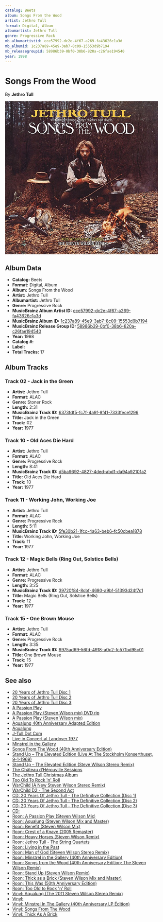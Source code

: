```yaml
---
catalog: Beets
album: Songs From the Wood
artist: Jethro Tull
format: Digital, Album
albumartist: Jethro Tull
genre: Progressive Rock
mb_albumartistid: ece57992-dc2e-4f67-a269-fa43626c1a3d
mb_albumid: 1c237a89-45e9-3ab7-8c09-15553d9b7194
mb_releasegroupid: 58986b39-0bf0-38b6-820a-c26fae194540
year: 1998
---
```


# Songs From the Wood

By **Jethro Tull**

![](../../assets/beetscovers/Jethro_Tull-Songs_From_the_Wood.jpg)

## Album Data

- **Catalog:** Beets
- **Format:** Digital, Album
- **Album:** Songs From the Wood
- **Artist:** Jethro Tull
- **Albumartist:** Jethro Tull
- **Genre:** Progressive Rock
- **MusicBrainz Album Artist ID:** [ece57992-dc2e-4f67-a269-fa43626c1a3d](https://musicbrainz.org/artist/ece57992-dc2e-4f67-a269-fa43626c1a3d)
- **MusicBrainz Album ID:** [1c237a89-45e9-3ab7-8c09-15553d9b7194](https://musicbrainz.org/release/1c237a89-45e9-3ab7-8c09-15553d9b7194)
- **MusicBrainz Release Group ID:** [58986b39-0bf0-38b6-820a-c26fae194540](https://musicbrainz.org/release-group/58986b39-0bf0-38b6-820a-c26fae194540)
- **Year:** 1998
- **Catalog #:** 
- **Label:** 
- **Total Tracks:** 17

## Album Tracks

### Track 02 - Jack in the Green

- **Artist:** Jethro Tull
- **Format:** ALAC
- **Genre:** Stoner Rock
- **Length:** 2:31
- **MusicBrainz Track ID:** [6373fdf5-fc7f-4a9f-8f41-7333fece1296](https://musicbrainz.org/recording/6373fdf5-fc7f-4a9f-8f41-7333fece1296)
- **Title:** Jack in the Green
- **Track:** 02
- **Year:** 1977

### Track 10 - Old Aces Die Hard

- **Artist:** Jethro Tull
- **Format:** ALAC
- **Genre:** Progressive Rock
- **Length:** 8:41
- **MusicBrainz Track ID:** [d5ba9692-4827-4ded-abd1-da94a92101a2](https://musicbrainz.org/recording/d5ba9692-4827-4ded-abd1-da94a92101a2)
- **Title:** Old Aces Die Hard
- **Track:** 10
- **Year:** 1977

### Track 11 - Working John, Working Joe

- **Artist:** Jethro Tull
- **Format:** ALAC
- **Genre:** Progressive Rock
- **Length:** 5:11
- **MusicBrainz Track ID:** [5fe30b21-1fcc-4a63-beb6-fc50cbea1878](https://musicbrainz.org/recording/5fe30b21-1fcc-4a63-beb6-fc50cbea1878)
- **Title:** Working John, Working Joe
- **Track:** 11
- **Year:** 1977

### Track 12 - Magic Bells (Ring Out, Solstice Bells)

- **Artist:** Jethro Tull
- **Format:** ALAC
- **Genre:** Progressive Rock
- **Length:** 3:25
- **MusicBrainz Track ID:** [39720f84-8cbf-4680-a9b1-51393d24f7c1](https://musicbrainz.org/recording/39720f84-8cbf-4680-a9b1-51393d24f7c1)
- **Title:** Magic Bells (Ring Out, Solstice Bells)
- **Track:** 12
- **Year:** 1977

### Track 15 - One Brown Mouse

- **Artist:** Jethro Tull
- **Format:** ALAC
- **Genre:** Progressive Rock
- **Length:** 3:35
- **MusicBrainz Track ID:** [9975ad69-56fd-4918-a0c2-fc571bd95c01](https://musicbrainz.org/recording/9975ad69-56fd-4918-a0c2-fc571bd95c01)
- **Title:** One Brown Mouse
- **Track:** 15
- **Year:** 1977


## See also

- [20 Years of Jethro Tull Disc 1](20_Years_of_Jethro_Tull_Disc_1.md)
- [20 Years of Jethro Tull Disc 2](20_Years_of_Jethro_Tull_Disc_2.md)
- [20 Years of Jethro Tull Disc 3](20_Years_of_Jethro_Tull_Disc_3.md)
- [A Passion Play](A_Passion_Play.md)
- [A Passion Play (Steven Wilson mix) DVD rip](A_Passion_Play_Steven_Wilson_mix_DVD_rip.md)
- [A Passion Play (Steven Wilson mix)](A_Passion_Play_Steven_Wilson_mix.md)
- [Aqualung 40th Anniversary Adapted Edition](Aqualung_40th_Anniversary_Adapted_Edition.md)
- [Aqualung](Aqualung.md)
- [J-Tull Dot Com](J-Tull_Dot_Com.md)
- [Live in Concert at Landover 1977](Live_in_Concert_at_Landover_1977.md)
- [Minstrel in the Gallery](Minstrel_in_the_Gallery.md)
- [Songs From The Wood (40th Anniversary Edition)](Songs_From_The_Wood_40th_Anniversary_Edition.md)
- [Stand Up – The Elevated Edition (Live At The Stockholm Konserthuset, 9-1-1969)](Stand_Up_–_The_Elevated_Edition_Live_At_The_Stockholm_Konserthuset__9-1-1969.md)
- [Stand Up – The Elevated Edition (Steve Wilson Stereo Remix)](Stand_Up_–_The_Elevated_Edition_Steve_Wilson_Stereo_Remix.md)
- [The Château d’Hérouville Sessions](The_Château_d’Hérouville_Sessions.md)
- [The Jethro Tull Christmas Album](The_Jethro_Tull_Christmas_Album.md)
- [Too Old To Rock 'n' Roll](Too_Old_To_Rock_n_Roll.md)
- [WarChild (A New Steven Wilson Stereo Remix)](WarChild_A_New_Steven_Wilson_Stereo_Remix.md)
- [WarChild D2 - The Second Act](WarChild_D2_-_The_Second_Act.md)
- [CD: 20 Years Of Jethro Tull - The Definitive Collection (Disc 1)](../../CD/Jethro_Tull/20_Years_Of_Jethro_Tull_-_The_Definitive_Collection_Disc_1.md)
- [CD: 20 Years Of Jethro Tull - The Definitive Collection (Disc 2)](../../CD/Jethro_Tull/20_Years_Of_Jethro_Tull_-_The_Definitive_Collection_Disc_2.md)
- [CD: 20 Years Of Jethro Tull - The Definitive Collection (Disc 3)](../../CD/Jethro_Tull/20_Years_Of_Jethro_Tull_-_The_Definitive_Collection_Disc_3.md)
- [CD: ](../../CD/Jethro_Tull/Jethro_Tull.md)
- [Roon: A Passion Play (Steven Wilson Mix)](../../Roon/Jethro_Tull/A_Passion_Play_Steven_Wilson_Mix.md)
- [Roon: Aqualung (Steven Wilson Mix and Master)](../../Roon/Jethro_Tull/Aqualung_Steven_Wilson_Mix_and_Master.md)
- [Roon: Benefit (Steven Wilson Mix)](../../Roon/Jethro_Tull/Benefit_Steven_Wilson_Mix.md)
- [Roon: Crest of a Knave (2005 Remaster)](../../Roon/Jethro_Tull/Crest_of_a_Knave_2005_Remaster.md)
- [Roon: Heavy Horses (Steven Wilson Remix)](../../Roon/Jethro_Tull/Heavy_Horses_Steven_Wilson_Remix.md)
- [Roon: Jethro Tull - The String Quartets](../../Roon/Jethro_Tull/Jethro_Tull_-_The_String_Quartets.md)
- [Roon: Living in the Past](../../Roon/Jethro_Tull/Living_in_the_Past.md)
- [Roon: Man of God (Steven Wilson Stereo Remix)](../../Roon/Jethro_Tull/Man_of_God_Steven_Wilson_Stereo_Remix.md)
- [Roon: Minstrel in the Gallery (40th Anniversary Edition)](../../Roon/Jethro_Tull/Minstrel_in_the_Gallery_40th_Anniversary_Edition.md)
- [Roon: Songs from the Wood (40th Anniversary Edition; The Steven Wilson Remix)](../../Roon/Jethro_Tull/Songs_from_the_Wood_40th_Anniversary_Edition;_The_Steven_Wilson_Remix.md)
- [Roon: Stand Up (Steven Wilson Remix)](../../Roon/Jethro_Tull/Stand_Up_Steven_Wilson_Remix.md)
- [Roon: Thick as a Brick (Steven Wilson Mix and Master)](../../Roon/Jethro_Tull/Thick_as_a_Brick_Steven_Wilson_Mix_and_Master.md)
- [Roon: This Was (50th Anniversary Edition)](../../Roon/Jethro_Tull/This_Was_50th_Anniversary_Edition.md)
- [Roon: Too Old to Rock 'n' Roll](../../Roon/Jethro_Tull/Too_Old_to_Rock_n_Roll-_Too_Young_to_Die!_The_TV_Special_Edition.md)
- [Vinyl: Aqualung (The 2011 Steven Wilson Stereo Remix)](../../Vinyl/Jethro_Tull/Aqualung_The_2011_Steven_Wilson_Stereo_Remix.md)
- [Vinyl: ](../../Vinyl/Jethro_Tull/Jethro_Tull.md)
- [Vinyl: Minstrel In The Gallery (40th Anniversary LP Édition)](../../Vinyl/Jethro_Tull/Minstrel_In_The_Gallery_40th_Anniversary_LP_Édition.md)
- [Vinyl: Songs From The Wood](../../Vinyl/Jethro_Tull/Songs_From_The_Wood.md)
- [Vinyl: Thick As A Brick](../../Vinyl/Jethro_Tull/Thick_As_A_Brick.md)
